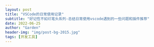 ```yaml
---
layout: post
title: "VSCode的日常使用记录"
subtitle: "好记性不如烂笔头系列-总结日常使用vscode遇到的一些问题和插件推荐"
date: 2022-06-25
author: "Garden"
header-img: "img/post-bg-2015.jpg"
tags: [开发工具]
---
```

